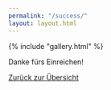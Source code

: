 ```yaml
---
permalink: "/success/"
layout: layout.html
--- 
```

<div class="section-gallery-submit" id="section-gallery-submit">
{% include "gallery.html" %}
</div>
<div class="container-success">
    <p class="text-success">Danke fürs Einreichen!</p>
    <a class="link-success btn-submit" href="/index.html">Zurück zur Übersicht<a>
</div>
<a href="/index.html" class="container-link-landing-page">
<div class="link-landing-page"></div>
<div class="link-landing-page"></div>
<div class="link-landing-page"></div>
</a> 